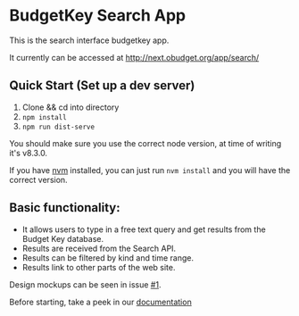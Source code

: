 # BudgetKey Search App

This is the search interface budgetkey app.

It currently can be accessed at http://next.obudget.org/app/search/

## Quick Start (Set up a dev server)
1. Clone && cd into directory
2. `npm install`
3. `npm run dist-serve`

You should make sure you use the correct node version, at time of writing it's v8.3.0.

If you have [nvm](https://github.com/creationix/nvm/blob/master/README.md#installation) installed, 
you can just run `nvm install` and you will have the correct version.

## Basic functionality: ##

- It allows users to type in a free text query and get results from the Budget Key database.
- Results are received from the Search API.
- Results can be filtered by kind and time range.
- Results link to other parts of the web site.

Design mockups can be seen in issue [#1](https://github.com/OpenBudget/budgetkey-app-search/issues/1).

Before starting, take a peek in our [documentation](https://github.com/OpenBudget/BudgetKey/blob/master/README.md)
